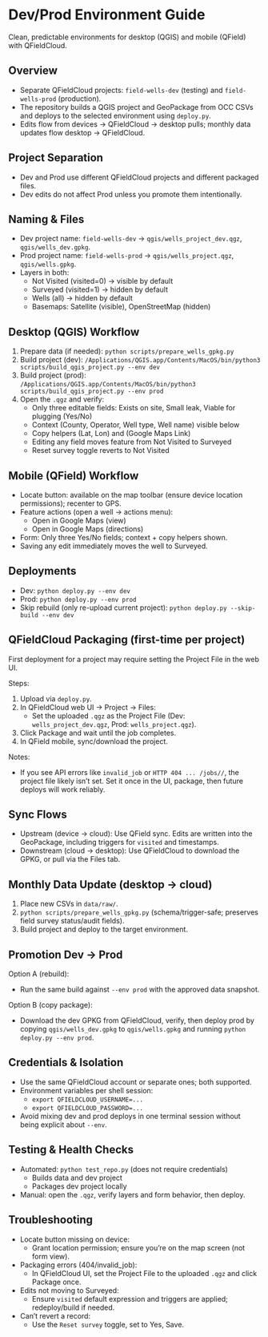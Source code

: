 # Dev/Prod Environment Guide

Clean, predictable environments for desktop (QGIS) and mobile (QField) with QFieldCloud.

## Overview
- Separate QFieldCloud projects: `field-wells-dev` (testing) and `field-wells-prod` (production).
- The repository builds a QGIS project and GeoPackage from OCC CSVs and deploys to the selected environment using `deploy.py`.
- Edits flow from devices → QFieldCloud → desktop pulls; monthly data updates flow desktop → QFieldCloud.

## Project Separation
- Dev and Prod use different QFieldCloud projects and different packaged files.
- Dev edits do not affect Prod unless you promote them intentionally.

## Naming & Files
- Dev project name: `field-wells-dev` → `qgis/wells_project_dev.qgz`, `qgis/wells_dev.gpkg`.
- Prod project name: `field-wells-prod` → `qgis/wells_project.qgz`, `qgis/wells.gpkg`.
- Layers in both:
  - Not Visited (visited=0) → visible by default
  - Surveyed (visited=1) → hidden by default
  - Wells (all) → hidden by default
  - Basemaps: Satellite (visible), OpenStreetMap (hidden)

## Desktop (QGIS) Workflow
1) Prepare data (if needed): `python scripts/prepare_wells_gpkg.py`
2) Build project (dev): `/Applications/QGIS.app/Contents/MacOS/bin/python3 scripts/build_qgis_project.py --env dev`
3) Build project (prod): `/Applications/QGIS.app/Contents/MacOS/bin/python3 scripts/build_qgis_project.py --env prod`
4) Open the `.qgz` and verify:
   - Only three editable fields: Exists on site, Small leak, Viable for plugging (Yes/No)
   - Context (County, Operator, Well type, Well name) visible below
   - Copy helpers (Lat, Lon) and (Google Maps Link)
   - Editing any field moves feature from Not Visited to Surveyed
   - Reset survey toggle reverts to Not Visited

## Mobile (QField) Workflow
- Locate button: available on the map toolbar (ensure device location permissions); recenter to GPS.
- Feature actions (open a well → actions menu):
  - Open in Google Maps (view)
  - Open in Google Maps (directions)
- Form: Only three Yes/No fields; context + copy helpers shown.
- Saving any edit immediately moves the well to Surveyed.

## Deployments
- Dev: `python deploy.py --env dev`
- Prod: `python deploy.py --env prod`
- Skip rebuild (only re-upload current project): `python deploy.py --skip-build --env dev`

## QFieldCloud Packaging (first-time per project)
First deployment for a project may require setting the Project File in the web UI.

Steps:
1) Upload via `deploy.py`.
2) In QFieldCloud web UI → Project → Files:
   - Set the uploaded `.qgz` as the Project File (Dev: `wells_project_dev.qgz`, Prod: `wells_project.qgz`).
3) Click Package and wait until the job completes.
4) In QField mobile, sync/download the project.

Notes:
- If you see API errors like `invalid_job` or `HTTP 404 ... /jobs//`, the project file likely isn’t set. Set it once in the UI, package, then future deploys will work reliably.

## Sync Flows
- Upstream (device → cloud): Use QField sync. Edits are written into the GeoPackage, including triggers for `visited` and timestamps.
- Downstream (cloud → desktop): Use QFieldCloud to download the GPKG, or pull via the Files tab.

## Monthly Data Update (desktop → cloud)
1) Place new CSVs in `data/raw/`.
2) `python scripts/prepare_wells_gpkg.py` (schema/trigger-safe; preserves field survey status/audit fields).
3) Build project and deploy to the target environment.

## Promotion Dev → Prod
Option A (rebuild):
- Run the same build against `--env prod` with the approved data snapshot.

Option B (copy package):
- Download the dev GPKG from QFieldCloud, verify, then deploy prod by copying `qgis/wells_dev.gpkg` to `qgis/wells.gpkg` and running `python deploy.py --env prod`.

## Credentials & Isolation
- Use the same QFieldCloud account or separate ones; both supported.
- Environment variables per shell session:
  - `export QFIELDCLOUD_USERNAME=...`
  - `export QFIELDCLOUD_PASSWORD=...`
- Avoid mixing dev and prod deploys in one terminal session without being explicit about `--env`.

## Testing & Health Checks
- Automated: `python test_repo.py` (does not require credentials)
  - Builds data and dev project
  - Packages dev project locally
- Manual: open the `.qgz`, verify layers and form behavior, then deploy.

## Troubleshooting
- Locate button missing on device:
  - Grant location permission; ensure you’re on the map screen (not form view).
- Packaging errors (404/invalid_job):
  - In QFieldCloud UI, set the Project File to the uploaded `.qgz` and click Package once.
- Edits not moving to Surveyed:
  - Ensure `visited` default expression and triggers are applied; redeploy/build if needed.
- Can’t revert a record:
  - Use the `Reset survey` toggle, set to Yes, Save.

